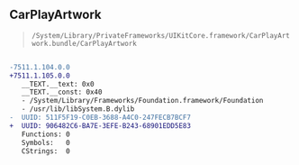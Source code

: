 ## CarPlayArtwork

> `/System/Library/PrivateFrameworks/UIKitCore.framework/CarPlayArtwork.bundle/CarPlayArtwork`

```diff

-7511.1.104.0.0
+7511.1.105.0.0
   __TEXT.__text: 0x0
   __TEXT.__const: 0x40
   - /System/Library/Frameworks/Foundation.framework/Foundation
   - /usr/lib/libSystem.B.dylib
-  UUID: 511F5F19-C0EB-3688-A4C0-247FECB7BCF7
+  UUID: 906482C6-BA7E-3EFE-B243-68901EDD5E83
   Functions: 0
   Symbols:   0
   CStrings:  0

```
